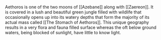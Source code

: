 Aethoros is one of the two moons of [[Azebane]] along with [[Zaereon]]. It is covered in a lush and beautiful green jungle filled with wildlife that occasionally opens up into its watery depths that form the majority of its actual mass called [[The Stomach of Aethoros]]. This unique geography results in a very flora and fauna filled surface whereas the oft below ground waters, being blocked of sunlight, have little to know light.